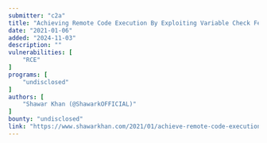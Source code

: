 ```yaml
---
submitter: "c2a"
title: "Achieving Remote Code Execution By Exploiting Variable Check Feature"
date: "2021-01-06"
added: "2024-11-03"
description: ""
vulnerabilities: [
    "RCE"
]
programs: [
    "undisclosed"
]
authors: [
    "Shawar Khan (@ShawarkOFFICIAL)"
]
bounty: "undisclosed"
link: "https://www.shawarkhan.com/2021/01/achieve-remote-code-execution-by.html"
---
```




